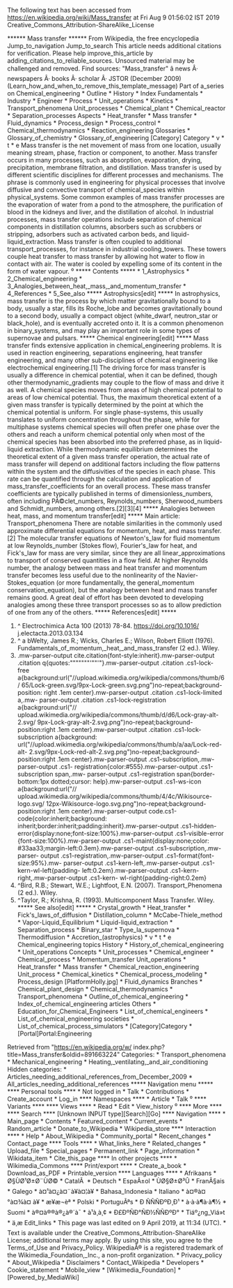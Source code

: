 The following text has been accessed from https://en.wikipedia.org/wiki/Mass_transfer at Fri Aug 9 01:56:02 IST 2019
Creative_Commons_Attribution-ShareAlike_License




















****** Mass transfer ******
From Wikipedia, the free encyclopedia
Jump_to_navigation Jump_to_search
 This article needs additional citations for verification. Please help improve_this_article by
 adding_citations_to_reliable_sources. Unsourced material may be challenged and removed.
 Find sources: "Mass_transfer" â news Â· newspapers Â· books Â· scholar Â· JSTOR (December
 2009)(Learn_how_and_when_to_remove_this_template_message)
Part of a_series on
Chemical_engineering
    * Outline
    * History
    * Index
Fundamentals
    * Industry
    * Engineer
    * Process
    * Unit_operations
    * Kinetics
    * Transport_phenomena
Unit_processes
    * Chemical_plant
    * Chemical_reactor
    * Separation_processes
Aspects
    * Heat_transfer
    * Mass transfer
    * Fluid_dynamics
    *
      Process_design
    * Process_control
    * Chemical_thermodynamics
    * Reaction_engineering
Glossaries
    * Glossary_of_chemistry
    * Glossary_of_engineering
[Category] Category
    * v
    * t
    * e
Mass transfer is the net movement of mass from one location, usually meaning
stream, phase, fraction or component, to another. Mass transfer occurs in many
processes, such as absorption, evaporation, drying, precipitation, membrane
filtration, and distillation. Mass transfer is used by different scientific
disciplines for different processes and mechanisms. The phrase is commonly used
in engineering for physical processes that involve diffusive and convective
transport of chemical_species within physical_systems.
Some common examples of mass transfer processes are the evaporation of water
from a pond to the atmosphere, the purification of blood in the kidneys and
liver, and the distillation of alcohol. In industrial processes, mass transfer
operations include separation of chemical components in distillation columns,
absorbers such as scrubbers or stripping, adsorbers such as activated carbon
beds, and liquid-liquid_extraction. Mass transfer is often coupled to
additional transport_processes, for instance in industrial cooling_towers.
These towers couple heat transfer to mass transfer by allowing hot water to
flow in contact with air. The water is cooled by expelling some of its content
in the form of water vapour.
⁰
***** Contents *****
    * 1_Astrophysics
    * 2_Chemical_engineering
    * 3_Analogies_between_heat,_mass,_and_momentum_transfer
    * 4_References
    * 5_See_also
***** Astrophysics[edit] *****
In astrophysics, mass transfer is the process by which matter gravitationally
bound to a body, usually a star, fills its Roche_lobe and becomes
gravitationally bound to a second body, usually a compact object (white_dwarf,
neutron_star or black_hole), and is eventually accreted onto it. It is a common
phenomenon in binary_systems, and may play an important role in some types of
supernovae and pulsars.
***** Chemical engineering[edit] *****
Mass transfer finds extensive application in chemical_engineering problems. It
is used in reaction engineering, separations engineering, heat transfer
engineering, and many other sub-disciplines of chemical engineering like
electrochemical engineering.[1]
The driving force for mass transfer is usually a difference in chemical
potential, when it can be defined, though other thermodynamic_gradients may
couple to the flow of mass and drive it as well. A chemical species moves from
areas of high chemical potential to areas of low chemical potential. Thus, the
maximum theoretical extent of a given mass transfer is typically determined by
the point at which the chemical potential is uniform. For single phase-systems,
this usually translates to uniform concentration throughout the phase, while
for multiphase systems chemical species will often prefer one phase over the
others and reach a uniform chemical potential only when most of the chemical
species has been absorbed into the preferred phase, as in liquid-liquid
extraction.
While thermodynamic equilibrium determines the theoretical extent of a given
mass transfer operation, the actual rate of mass transfer will depend on
additional factors including the flow patterns within the system and the
diffusivities of the species in each phase. This rate can be quantified through
the calculation and application of mass_transfer_coefficients for an overall
process. These mass transfer coefficients are typically published in terms of
dimensionless_numbers, often including PÃ©clet_numbers, Reynolds_numbers,
Sherwood_numbers and Schmidt_numbers, among others.[2][3][4]
***** Analogies between heat, mass, and momentum transfer[edit] *****
Main article: Transport_phenomena
There are notable similarities in the commonly used approximate differential
equations for momentum, heat, and mass transfer.[2] The molecular transfer
equations of Newton's_law for fluid momentum at low Reynolds_number (Stokes
flow), Fourier's_law for heat, and Fick's_law for mass are very similar, since
they are all linear_approximations to transport of conserved quantities in a
flow field. At higher Reynolds number, the analogy between mass and heat
transfer and momentum transfer becomes less useful due to the nonlinearity of
the Navier-Stokes_equation (or more fundamentally, the general_momentum
conservation_equation), but the analogy between heat and mass transfer remains
good. A great deal of effort has been devoted to developing analogies among
these three transport processes so as to allow prediction of one from any of
the others.
***** References[edit] *****
   1. ^ Electrochimica Acta 100 (2013) 78-84. https://doi.org/10.1016/
      j.electacta.2013.03.134
   2. ^ a bWelty, James R.; Wicks, Charles E.; Wilson, Robert Elliott (1976).
      Fundamentals_of_momentum,_heat,_and_mass_transfer (2 ed.). Wiley.
   3. .mw-parser-output cite.citation{font-style:inherit}.mw-parser-output
      .citation q{quotes:"\"""\"""'""'"}.mw-parser-output .citation .cs1-lock-
      free a{background:url("//upload.wikimedia.org/wikipedia/commons/thumb/6/
      65/Lock-green.svg/9px-Lock-green.svg.png")no-repeat;background-position:
      right .1em center}.mw-parser-output .citation .cs1-lock-limited a,.mw-
      parser-output .citation .cs1-lock-registration a{background:url("//
      upload.wikimedia.org/wikipedia/commons/thumb/d/d6/Lock-gray-alt-2.svg/
      9px-Lock-gray-alt-2.svg.png")no-repeat;background-position:right .1em
      center}.mw-parser-output .citation .cs1-lock-subscription a{background:
      url("//upload.wikimedia.org/wikipedia/commons/thumb/a/aa/Lock-red-alt-
      2.svg/9px-Lock-red-alt-2.svg.png")no-repeat;background-position:right
      .1em center}.mw-parser-output .cs1-subscription,.mw-parser-output .cs1-
      registration{color:#555}.mw-parser-output .cs1-subscription span,.mw-
      parser-output .cs1-registration span{border-bottom:1px dotted;cursor:
      help}.mw-parser-output .cs1-ws-icon a{background:url("//
      upload.wikimedia.org/wikipedia/commons/thumb/4/4c/Wikisource-logo.svg/
      12px-Wikisource-logo.svg.png")no-repeat;background-position:right .1em
      center}.mw-parser-output code.cs1-code{color:inherit;background:
      inherit;border:inherit;padding:inherit}.mw-parser-output .cs1-hidden-
      error{display:none;font-size:100%}.mw-parser-output .cs1-visible-error
      {font-size:100%}.mw-parser-output .cs1-maint{display:none;color:
      #33aa33;margin-left:0.3em}.mw-parser-output .cs1-subscription,.mw-parser-
      output .cs1-registration,.mw-parser-output .cs1-format{font-size:95%}.mw-
      parser-output .cs1-kern-left,.mw-parser-output .cs1-kern-wl-left{padding-
      left:0.2em}.mw-parser-output .cs1-kern-right,.mw-parser-output .cs1-kern-
      wl-right{padding-right:0.2em}
   4. ^Bird, R.B.; Stewart, W.E.; Lightfoot, E.N. (2007). Transport_Phenomena
      (2 ed.). Wiley.
   5. ^Taylor, R.; Krishna, R. (1993). Multicomponent Mass Transfer. Wiley.
***** See also[edit] *****
    * Crystal_growth
    * Heat_transfer
    * Fick's_laws_of_diffusion
    * Distillation_column
    * McCabe-Thiele_method
    * Vapor-Liquid_Equilibrium
    * Liquid-liquid_extraction
    * Separation_process
    * Binary_star
    * Type_Ia_supernova
    * Thermodiffusion
    * Accretion_(astrophysics)
    * v
    * t
    * e
Chemical_engineering topics
History             * History_of_chemical_engineering
                    * Unit_operations
Concepts            * Unit_processes
                    * Chemical_engineer
                    * Chemical_process
                    * Momentum_transfer
Unit_operations     * Heat_transfer
                    * Mass transfer
                    * Chemical_reaction_engineering
Unit_process        * Chemical_kinetics
                    * Chemical_process_modeling
                    * Process_design                      [PlatformHolly.jpg]
                    * Fluid_dynamics
Branches            * Chemical_plant_design
                    * Chemical_thermodynamics
                    * Transport_phenomena
                    * Outline_of_chemical_engineering
                    * Index_of_chemical_engineering
                      articles
Others              * Education_for_Chemical_Engineers
                    * List_of_chemical_engineers
                    * List_of_chemical_engineering
                      societies
                    * List_of_chemical_process_simulators
    * [Category]Category
    * [Portal]Portal:Engineering

Retrieved from "https://en.wikipedia.org/w/
index.php?title=Mass_transfer&oldid=891663224"
Categories:
    * Transport_phenomena
    * Mechanical_engineering
    * Heating,_ventilating,_and_air_conditioning
Hidden categories:
    * Articles_needing_additional_references_from_December_2009
    * All_articles_needing_additional_references
***** Navigation menu *****
**** Personal tools ****
    * Not logged in
    * Talk
    * Contributions
    * Create_account
    * Log_in
**** Namespaces ****
    * Article
    * Talk
⁰
**** Variants ****
**** Views ****
    * Read
    * Edit
    * View_history
⁰
**** More ****
**** Search ****
[Unknown INPUT type][Search][Go]
**** Navigation ****
    * Main_page
    * Contents
    * Featured_content
    * Current_events
    * Random_article
    * Donate_to_Wikipedia
    * Wikipedia_store
**** Interaction ****
    * Help
    * About_Wikipedia
    * Community_portal
    * Recent_changes
    * Contact_page
**** Tools ****
    * What_links_here
    * Related_changes
    * Upload_file
    * Special_pages
    * Permanent_link
    * Page_information
    * Wikidata_item
    * Cite_this_page
**** In other projects ****
    * Wikimedia_Commons
**** Print/export ****
    * Create_a_book
    * Download_as_PDF
    * Printable_version
**** Languages ****
    * Afrikaans
    * Ø§ÙØ¹Ø±Ø¨ÙØ©
    * CatalÃ 
    * Deutsch
    * EspaÃ±ol
    * ÙØ§Ø±Ø³Û
    * FranÃ§ais
    * Galego
    * à¤¹à¤¿à¤¨à¥à¤¦à¥
    * Bahasa_Indonesia
    * Italiano
    * à¤®à¤°à¤¾à¤ à¥
    * æ¥æ¬èª
    * Polski
    * PortuguÃªs
    * Ð ÑÑÑÐºÐ¸Ð¹
    * à·à·à¶à·à¶½
    * Suomi
    * à®¤à®®à®¿à®´à¯
    * à¹à¸à¸¢
    * Ð£ÐºÑÐ°ÑÐ½ÑÑÐºÐ°
    * Tiáº¿ng_Viá»t
    * ä¸­æ
Edit_links
    * This page was last edited on 9 April 2019, at 11:34 (UTC).
    * Text is available under the Creative_Commons_Attribution-ShareAlike
      License; additional terms may apply. By using this site, you agree to the
      Terms_of_Use and Privacy_Policy. WikipediaÂ® is a registered trademark of
      the Wikimedia_Foundation,_Inc., a non-profit organization.
    * Privacy_policy
    * About_Wikipedia
    * Disclaimers
    * Contact_Wikipedia
    * Developers
    * Cookie_statement
    * Mobile_view
    * [Wikimedia_Foundation]
    * [Powered_by_MediaWiki]
